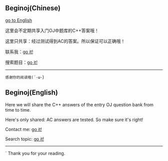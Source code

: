 ## Beginoj(Chinese)

[go to English](https://github.com/2980077544/beginoj/blob/master/README.md#beginojengish)

这里会不定期共享入门OJ中题库的C++答案哦！

这里只共享：经过测试得到AC的答案。所以保证可以正确哦！

联系我：[go it!]()

搜索题目：[go it!](https://github.com/2980077544/beginoj/find/master)

* * *

`感谢你的阅读哦(´-ω-`)

## Beginoj(English)

Here we will share the C++ answers of the entry OJ question bank from time to time.

Here's only shared: AC answers are tested. So make sure it's right!

Contact me: [go it!]()

Search topic: [go it!](https://github.com/2980077544/beginoj/find/master)

* * *

` Thank you for your reading.
